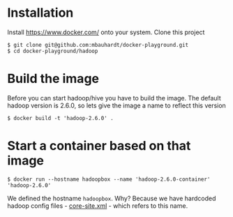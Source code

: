 # Installation

Install <https://www.docker.com/> onto your system.
Clone this project

    $ git clone git@github.com:mbauhardt/docker-playground.git
    $ cd docker-playground/hadoop


# Build the image

Before you can start hadoop/hive you have to build the image.
The default hadoop version is 2.6.0, so lets give the image a name to reflect this version 

    $ docker build -t 'hadoop-2.6.0' .


# Start a container based on that image

    $ docker run --hostname hadoopbox --name 'hadoop-2.6.0-container' 'hadoop-2.6.0'

We defined the hostname `hadoopbox`. Why? Because we have hardcoded hadoop config files - [core-site.xml](conf/hadoop/core-site.xml) - which refers to this name.


